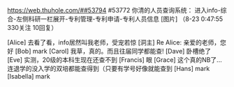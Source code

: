 https://web.thuhole.com/##53794
#53772
你清的人员查询系统：
进入info-综合-左侧科研一栏展开-专利管理-专利申请-专利人员信息 [图片]
（8-23 0:47:55 330关注 10回复）

[Alice] 去看了看，info居然叫我老师，受宠若惊
[洞主] Re Alice: 亲爱的老师，您好
[Bob] mark
[Carol] 我草，真的。而且往届同学都能查!
[Dave] 卧槽绝了
[Eve] 实测，20级的本科生现在还查不到
[Francis] 眼
[Grace] 这个真的NB了...连退学的没入学的双培都能查得到（只要有学号好像就能查到
[Hans] mark
[Isabella] mark